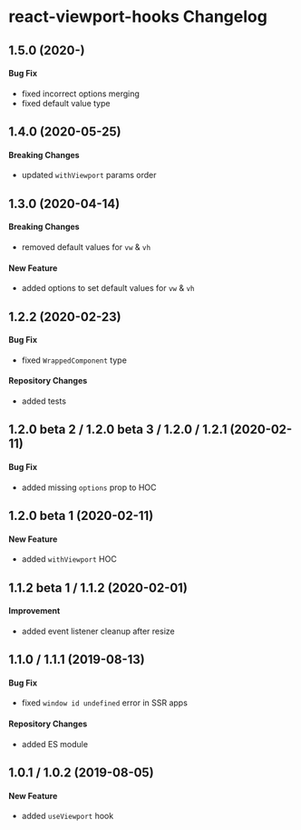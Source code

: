 # react-viewport-hooks Changelog

## 1.5.0 (2020-)

#### Bug Fix

- fixed incorrect options merging
- fixed default value type

## 1.4.0 (2020-05-25)

#### Breaking Changes

- updated `withViewport` params order

## 1.3.0 (2020-04-14)

#### Breaking Changes

- removed default values for `vw` & `vh`

#### New Feature

- added options to set default values for `vw` & `vh`

## 1.2.2 (2020-02-23)

#### Bug Fix

- fixed `WrappedComponent` type

#### Repository Changes

- added tests

## 1.2.0 beta 2 / 1.2.0 beta 3 / 1.2.0 / 1.2.1 (2020-02-11)

#### Bug Fix

- added missing `options` prop to HOC

## 1.2.0 beta 1 (2020-02-11)

#### New Feature

- added `withViewport` HOC

## 1.1.2 beta 1 / 1.1.2 (2020-02-01)

#### Improvement

- added event listener cleanup after resize

## 1.1.0 / 1.1.1 (2019-08-13)

#### Bug Fix

- fixed `window id undefined` error in SSR apps

#### Repository Changes

- added ES module

## 1.0.1 / 1.0.2 (2019-08-05)

#### New Feature

- added `useViewport` hook

